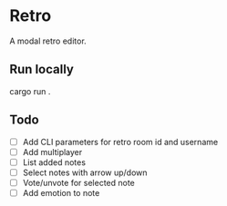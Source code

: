 # Retro

A modal retro editor.

## Run locally

cargo run .

## Todo

- [ ] Add CLI parameters for retro room id and username
- [ ] Add multiplayer
- [ ] List added notes
- [ ] Select notes with arrow up/down
- [ ] Vote/unvote for selected note
- [ ] Add emotion to note